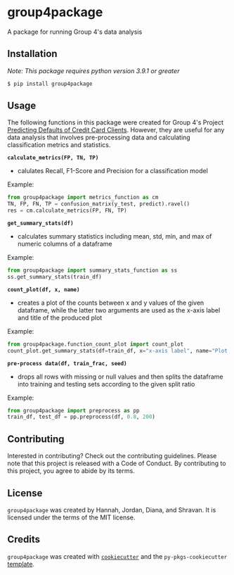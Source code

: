 # group4package

A package for running Group 4's data analysis

## Installation

*Note: This package requires python version 3.9.1 or greater*

```bash
$ pip install group4package
```

## Usage

The following functions in this package were created for Group 4's Project [Predicting Defaults of Credit Card Clients](https://github.com/DSCI-310/DSCI-310-Group-4). 
However, they are useful for any data analysis that involves pre-processing data and calculating classification metrics and statistics. 

**`calculate_metrics(FP, TN, TP)`**
-  calulates Recall, F1-Score and Precision for a classification model 

Example:

```python 
from group4package import metrics_function as cm
TN, FP, FN, TP = confusion_matrix(y_test, predict).ravel()
res = cm.calculate_metrics(FP, FN, TP)
```
 
**`get_summary_stats(df)`**
- calculates summary statistics including mean, std, min, and max of numeric columns of a dataframe

Example:

```python 
from group4package import summary_stats_function as ss
ss.get_summary_stats(train_df)
```

**`count_plot(df, x, name)`**
- creates a plot of the counts between x and y values of the given dataframe, while the latter two arguments are used as the x-axis label and title of the produced plot

Example:

```python 
from group4package.function_count_plot import count_plot
count_plot.get_summary_stats(df=train_df, x="x-axis label", name="Plot Title")
```

**`pre-process data(df, train_frac, seed)`**
- drops all rows with missing or null values and then splits the dataframe into training and testing sets according to the given split ratio

Example:

```python 
from group4package import preprocess as pp
train_df, test_df = pp.preprocess(df, 0.8, 200)
```

## Contributing

Interested in contributing? Check out the contributing guidelines. Please note that this project is released with a Code of Conduct. By contributing to this project, you agree to abide by its terms.

## License

`group4package` was created by Hannah, Jordan, Diana, and Shravan. It is licensed under the terms of the MIT license.

## Credits

`group4package` was created with [`cookiecutter`](https://cookiecutter.readthedocs.io/en/latest/) and the `py-pkgs-cookiecutter` [template](https://github.com/py-pkgs/py-pkgs-cookiecutter).

